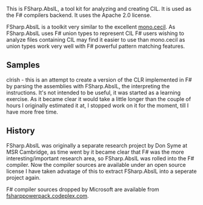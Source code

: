 This is FSharp.AbsIL, a tool kit for analyzing and creating CIL. It is used as the F# compilers backend. It uses the Apache 2.0 license.

FSharp.AbsIL is a toolkit very similar to the excellent [mono.cecil](https://github.com/jbevain/cecil). As FSharp.AbsIL uses F# union types 
to represent CIL F# users wishing to analyze files containing CIL may find it easier to use than mono.cecil as union types work very well
with F# powerful pattern matching features.

## Samples

clrish - this is an attempt to create a version of the CLR implemented in F# by parsing the assemblies with FSharp.AbsIL, the interpreting the instructions. 
It's not intended to be useful, it was started as a learning exercise. As it became clear it would take a little longer than the couple of hours
I originally estimated it at, I stopped work on it for the moment, till I have more free time.

## History 

FSharp.AbsIL was originally a separate research project by Don Syme at MSR Cambridge, as time went by it became clear that F# was the more interesting/important
research area, so FSharp.AbsIL was rolled into the F# compiler. Now the compiler sources are available under an open source license I have taken advatage of this
to extract FSharp.AbsIL into a seperate project again.

F# compiler sources dropped by Microsoft are available from [fsharppowerpack.codeplex.com](http://fsharppowerpack.codeplex.com).



